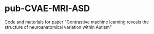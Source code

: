 # pub-CVAE-MRI-ASD
Code and materials for paper "Contrastive machine learning reveals the structure of neuroanatomical variation within Autism"
